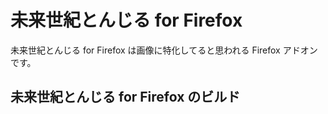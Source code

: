 未来世紀とんじる for Firefox
=================================

未来世紀とんじる for Firefox は画像に特化してると思われる Firefox アドオンです。


未来世紀とんじる for Firefox のビルド
--------------------------------------------------

